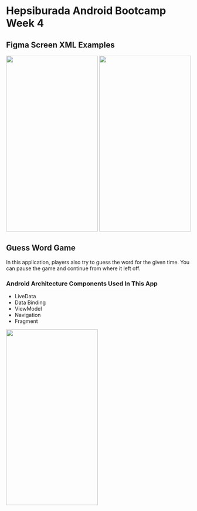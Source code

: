 # Hepsiburada Android Bootcamp Week 4
## Figma Screen XML Examples
<img src = "https://user-images.githubusercontent.com/28685278/137548415-fe42ddde-917c-4de8-865f-0712c7c642f6.png"  width= "250" height="480">    <img src = "https://user-images.githubusercontent.com/28685278/137549584-a1f0de95-bf98-4da4-9ffc-56c76581da21.jpg"  width= "250" height="480">

## Guess Word Game 

In this application, players also try to guess the word for the given time. You can pause the game and continue from where it left off.

### Android Architecture Components Used In This App
- LiveData
- Data Binding
- ViewModel
- Navigation
- Fragment

<img src = "https://user-images.githubusercontent.com/28685278/137552548-cc9bfac5-5560-48cb-a17a-09761b8c4ab6.gif"  width= "250" height="480"> 
